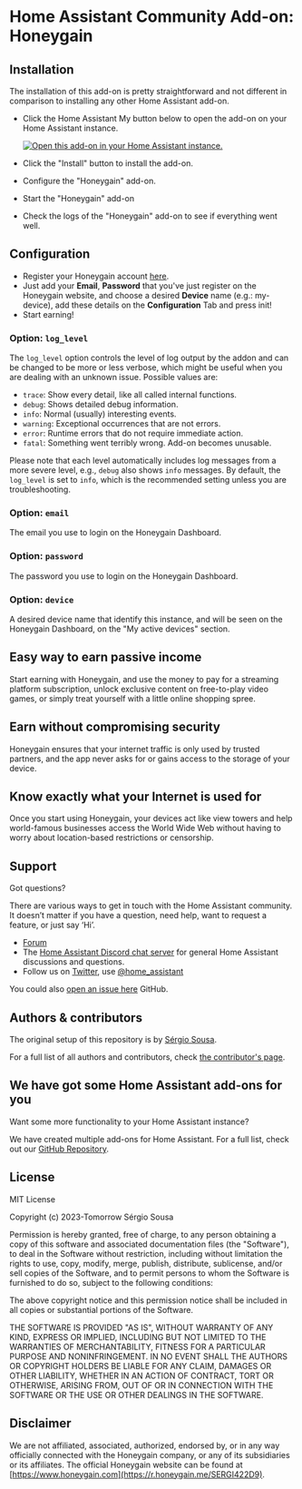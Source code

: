 # Home Assistant Community Add-on: Honeygain

## Installation

The installation of this add-on is pretty straightforward and not different in
comparison to installing any other Home Assistant add-on.

- Click the Home Assistant My button below to open the add-on on your Home
  Assistant instance.

  [![Open this add-on in your Home Assistant instance.](https://my.home-assistant.io/badges/supervisor_addon.svg)](https://my.home-assistant.io/redirect/supervisor_addon/?addon=fa5c61f3_honeygain&repository_url=https%3A%2F%2Fgithub.com%2Fsesousa%2Fhomeassistant-addons)

- Click the "Install" button to install the add-on.
- Configure the "Honeygain" add-on.
- Start the "Honeygain" add-on
- Check the logs of the "Honeygain" add-on to see if everything went well.

## Configuration

- Register your Honeygain account [here](https://dashboard.honeygain.com/ref/SERGI422D9).
- Just add your **Email**, **Password** that you've just register on the Honeygain website, and choose a desired **Device** name (e.g.: my-device), add these details on the **Configuration** Tab and press init!
- Start earning!

### Option: `log_level`

The `log_level` option controls the level of log output by the addon and can
be changed to be more or less verbose, which might be useful when you are
dealing with an unknown issue. Possible values are:

- `trace`: Show every detail, like all called internal functions.
- `debug`: Shows detailed debug information.
- `info`: Normal (usually) interesting events.
- `warning`: Exceptional occurrences that are not errors.
- `error`: Runtime errors that do not require immediate action.
- `fatal`: Something went terribly wrong. Add-on becomes unusable.

Please note that each level automatically includes log messages from a
more severe level, e.g., `debug` also shows `info` messages. By default,
the `log_level` is set to `info`, which is the recommended setting unless
you are troubleshooting.

### Option: `email`

The email you use to login on the Honeygain Dashboard.

### Option: `password`

The password you use to login on the Honeygain Dashboard.

### Option: `device`

A desired device name that identify this instance, and will be seen on the Honeygain Dashboard, on the "My active devices" section.

## Easy way to earn passive income

Start earning with Honeygain, and use the money to pay for a streaming platform subscription, unlock exclusive content on free-to-play video games, or simply treat yourself with a little online shopping spree.

## Earn without compromising security

Honeygain ensures that your internet traffic is only used by trusted partners, and the app never asks for or gains access to the storage of your device.

## Know exactly what your Internet is used for

Once you start using Honeygain, your devices act like view towers and help world-famous businesses access the World Wide Web without having to worry about location-based restrictions or censorship.

## Support

Got questions?

There are various ways to get in touch with the Home Assistant community.
It doesn’t matter if you have a question, need help, want to request a feature, or just say ‘Hi’.

- [Forum](https://community.home-assistant.io/)
- The [Home Assistant Discord chat server](https://www.home-assistant.io/join-chat) for general Home
  Assistant discussions and questions.
- Follow us on [Twitter](https://twitter.com/home_assistant), use [@home_assistant](https://twitter.com/home_assistant)

You could also [open an issue here](https://github.com/sesousa/homeassistant-addons/issues) GitHub.

<!--
## Contributing

This is an active open-source project. We are always open to people who want to
use the code or contribute to it.

We have set up a separate document containing our
[contribution guidelines](.github/CONTRIBUTING.md).

Thank you for being involved! :heart_eyes:
-->

## Authors & contributors

The original setup of this repository is by [Sérgio Sousa](https://github.com/sesousa).

For a full list of all authors and contributors,
check [the contributor's page](https://github.com/sesousa/homeassistant-addons/graphs/contributors).

## We have got some Home Assistant add-ons for you

Want some more functionality to your Home Assistant instance?

We have created multiple add-ons for Home Assistant. For a full list, check out
our [GitHub Repository](https://github.com/sesousa).

## License

MIT License

Copyright (c) 2023-Tomorrow Sérgio Sousa

Permission is hereby granted, free of charge, to any person obtaining a copy
of this software and associated documentation files (the "Software"), to deal
in the Software without restriction, including without limitation the rights
to use, copy, modify, merge, publish, distribute, sublicense, and/or sell
copies of the Software, and to permit persons to whom the Software is
furnished to do so, subject to the following conditions:

The above copyright notice and this permission notice shall be included in all
copies or substantial portions of the Software.

THE SOFTWARE IS PROVIDED "AS IS", WITHOUT WARRANTY OF ANY KIND, EXPRESS OR
IMPLIED, INCLUDING BUT NOT LIMITED TO THE WARRANTIES OF MERCHANTABILITY,
FITNESS FOR A PARTICULAR PURPOSE AND NONINFRINGEMENT. IN NO EVENT SHALL THE
AUTHORS OR COPYRIGHT HOLDERS BE LIABLE FOR ANY CLAIM, DAMAGES OR OTHER
LIABILITY, WHETHER IN AN ACTION OF CONTRACT, TORT OR OTHERWISE, ARISING FROM,
OUT OF OR IN CONNECTION WITH THE SOFTWARE OR THE USE OR OTHER DEALINGS IN THE
SOFTWARE.

## Disclaimer

We are not affiliated, associated, authorized, endorsed by, or in any way officially connected with the Honeygain company, or any of its subsidiaries or its affiliates. The official Honeygain website can be found at [https://www.honeygain.com](https://r.honeygain.me/SERGI422D9).
